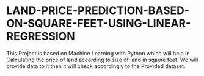 # LAND-PRICE-PREDICTION-BASED-ON-SQUARE-FEET-USING-LINEAR-REGRESSION
This Project is based on Machine Learning with Python which will help in Calculating the price of land according to size of land in sqaure feet. We will provide data to it then it will check accordingly to the Provided dataset. 
